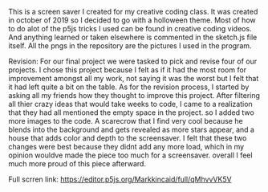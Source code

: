 
This is a screen saver I created for my creative coding class. It was created in october of 2019 so I decided to go with a holloween theme. Most of how to do alot of the p5js tricks I used can be found in creative coding videos. And anything learned or taken elsewhere is commented in the sketch.js file itself. All the pngs in the repository are the pictures I used in the program.


Revision:
For our final project we were tasked to pick and revise four of our projects. I chose this project because I felt as if it had the most room for improvement amongst all my work, not saying it was the worst but I felt that it had left quite a bit on the table. As for the revision process, I started by asking all my friends how they thought to improve this project. After filtering all thier crazy ideas that would take weeks to code, I came to a realization that they had all mentioned the empty space in the project. so I added two more images to the code. A scarecrow that I find very cool because he blends into the background and gets revealed as more stars appear, and a house that adds color and depth to the screensaver. I felt that these two changes were best because they didnt add any more load, which in my opinion wouldve made the piece too much for a screensaver. overall I feel much more proud of this piece afterward.

Full scrren link: https://editor.p5js.org/Markkincaid/full/qMhvvVK5V
